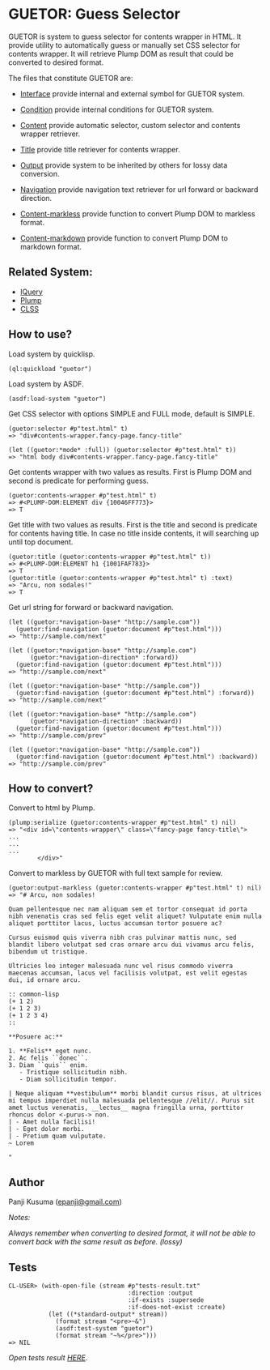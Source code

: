 GUETOR: Guess Selector
======================

GUETOR is system to guess selector for contents wrapper in HTML.
It provide utility to automatically guess or manually set CSS selector for contents wrapper.
It will retrieve Plump DOM as result that could be converted to desired format.

The files that constitute GUETOR are:

* [Interface](interface.lisp)
  provide internal and external symbol for GUETOR system.

* [Condition](condition.lisp)
  provide internal conditions for GUETOR system.

* [Content](content.lisp)
  provide automatic selector, custom selector and contents wrapper retriever.

* [Title](title.lisp)
  provide title retriever for contents wrapper.

* [Output](output.lisp)
  provide system to be inherited by others for lossy data conversion.

* [Navigation](navigation.lisp)
  provide navigation text retriever for url forward or backward direction.

* [Content-markless](content-markless.lisp)
  provide function to convert Plump DOM to markless format.

* [Content-markdown](content-markdown.lisp)
  provide function to convert Plump DOM to markdown format.

Related System:
----------------

* [lQuery](https://shinmera.github.io/lquery)
* [Plump](https://shinmera.github.io/plump)
* [CLSS](https://shinmera.github.io/CLSS)

How to use?
-----------

Load system by quicklisp.

``` common-lisp
(ql:quickload "guetor")
```

Load system by ASDF.

``` common-lisp
(asdf:load-system "guetor")
```

Get CSS selector with options SIMPLE and FULL mode, default is SIMPLE.

``` common-lisp
(guetor:selector #p"test.html" t)
=> "div#contents-wrapper.fancy-page.fancy-title"

(let ((guetor:*mode* :full)) (guetor:selector #p"test.html" t))
=> "html body div#contents-wrapper.fancy-page.fancy-title"
```

Get contents wrapper with two values as results. First is Plump DOM and second is predicate for performing guess.

``` common-lisp
(guetor:contents-wrapper #p"test.html" t)
=> #<PLUMP-DOM:ELEMENT div {10046FF773}>
=> T
```

Get title with two values as results. First is the title and second is predicate for contents having title. In case no title inside contents, it will searching up until top document.

``` common-lisp
(guetor:title (guetor:contents-wrapper #p"test.html" t))
=> #<PLUMP-DOM:ELEMENT h1 {1001FAF783}>
=> T
(guetor:title (guetor:contents-wrapper #p"test.html" t) :text)
=> "Arcu, non sodales!"
=> T
```

Get url string for forward or backward navigation.

``` common-lisp
(let ((guetor:*navigation-base* "http://sample.com"))
  (guetor:find-navigation (guetor:document #p"test.html")))
=> "http://sample.com/next"

(let ((guetor:*navigation-base* "http://sample.com")
      (guetor:*navigation-direction* :forward))
  (guetor:find-navigation (guetor:document #p"test.html")))
=> "http://sample.com/next"

(let ((guetor:*navigation-base* "http://sample.com"))
  (guetor:find-navigation (guetor:document #p"test.html") :forward))
=> "http://sample.com/next"

(let ((guetor:*navigation-base* "http://sample.com")
      (guetor:*navigation-direction* :backward))
  (guetor:find-navigation (guetor:document #p"test.html")))
=> "http://sample.com/prev"

(let ((guetor:*navigation-base* "http://sample.com"))
  (guetor:find-navigation (guetor:document #p"test.html") :backward))
=> "http://sample.com/prev"
```

How to convert?
---------------

Convert to html by Plump.

``` common-lisp
(plump:serialize (guetor:contents-wrapper #p"test.html" t) nil)
=> "<div id=\"contents-wrapper\" class=\"fancy-page fancy-title\">
...
...
...
        </div>"
```

Convert to markless by GUETOR with full text sample for review.

``` common-lisp
(guetor:output-markless (guetor:contents-wrapper #p"test.html" t) nil)
=> "# Arcu, non sodales!

Quam pellentesque nec nam aliquam sem et tortor consequat id porta nibh venenatis cras sed felis eget velit aliquet? Vulputate enim nulla aliquet porttitor lacus, luctus accumsan tortor posuere ac?

Cursus euismod quis viverra nibh cras pulvinar mattis nunc, sed blandit libero volutpat sed cras ornare arcu dui vivamus arcu felis, bibendum ut tristique.

Ultricies leo integer malesuada nunc vel risus commodo viverra maecenas accumsan, lacus vel facilisis volutpat, est velit egestas dui, id ornare arcu.

:: common-lisp
(+ 1 2)
(+ 1 2 3)
(+ 1 2 3 4)
::

**Posuere ac:**

1. **Felis** eget nunc.
2. Ac felis ``donec``.
3. Diam ``quis`` enim.
   - Tristique sollicitudin nibh.
   - Diam sollicitudin tempor.

| Neque aliquam **vestibulum** morbi blandit cursus risus, at ultrices mi tempus imperdiet nulla malesuada pellentesque //elit//. Purus sit amet luctus venenatis, __lectus__ magna fringilla urna, porttitor rhoncus dolor <-purus-> non.
| - Amet nulla facilisi!
| - Eget dolor morbi.
| - Pretium quam vulputate.
~ Lorem

"
```

Author
------

Panji Kusuma (epanji@gmail.com)

_Notes:_

_Always remember when converting to desired format, it will not be able to convert back with the same result as before. (lossy)_

Tests
-----

``` common-lisp
CL-USER> (with-open-file (stream #p"tests-result.txt"
                                 :direction :output
                                 :if-exists :supersede
                                 :if-does-not-exist :create)
           (let ((*standard-output* stream))
             (format stream "<pre>~&")
             (asdf:test-system "guetor")
             (format stream "~%</pre>")))
=> NIL
```

_Open tests result [HERE](tests-result.txt)._
